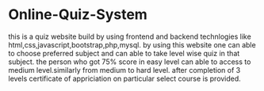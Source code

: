 # Online-Quiz-System

this is a quiz website build by using frontend and backend technlogies like html,css,javascript,bootstrap,php,mysql.
by using this website one can able to choose preferred subject and can able to take level wise quiz in that subject.
the person who got 75% score in easy level can able to access to medium level.similarly from medium to hard level.
after completion of 3 levels certificate of appriciation on particular select course is provided.
